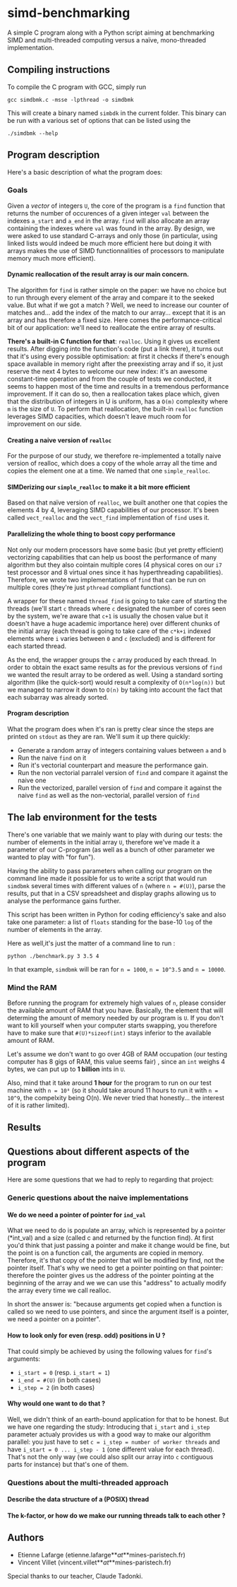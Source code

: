 # simd-benchmarking
A simple C program along with a Python script aiming at benchmarking SIMD and
multi-threaded computing versus a naïve, mono-threaded implementation.

## Compiling instructions

To compile the C program with GCC, simply run

```shell
gcc simdbmk.c -msse -lpthread -o simdbmk
```

This will create a binary named `simbdk` in the current folder. This binary can
be run with a various set of options that can be listed using the

```shell
./simdbmk --help
```

## Program description

Here's a basic description of what the program does:

### Goals

Given a *vector* of integers `U`, the core of the program is a `find` function
that returns the number of occurences of a given integer `val` between the
indexes `a_start` and `a_end` in the array. `find` will also allocate an array
containing the indexes where `val` was found in the array. By design, we were
asked to use standard C-arrays and only those (in particular, using linked
lists would indeed be much more efficient here but doing it with arrays makes
the use of SIMD functionnalities of processors to manipulate memory much more
efficient).

#### Dynamic reallocation of the result array is our main concern.

The algorithm for `find` is rather simple on the paper: we have no choice but
to run through every element of the array and compare it to the seeked value.
But what if we got a match ? Well, we need to increase our counter of matches
and... add the index of the match to our array... except that it is an array
and has therefore a fixed size. Here comes the performance-critical bit of our
application: we'll need to reallocate the entire array of results.

**There's a built-in C function for that**: `realloc`. Using it gives us
excellent results. After digging into the function's code (put a link there),
it turns out that it's using every possible optimisation: at first it checks if
there's enough space available in memory right after the preexisting array and
if so, it just reserve the next 4 bytes to welcome our new index: it's an
awesome constant-time operation and from the couple of tests we conducted, it
seems to happen most of the time and results in a tremendous performance
improvement. If it can do so, then a reallocation takes place which, given that
the distribution of integers in U is uniform, has a `O(m)` complexity where `m`
is the size of `U`. To perform that reallocation, the built-in `realloc`
function leverages SIMD capacities, which doesn't leave much room for
improvement on our side.

#### Creating a naive version of `realloc`

For the purpose of our study, we therefore re-implemented a totally naive
version of realloc, which does a copy of the whole array all the time and
copies the element one at a time. We named that one `simple_realloc`.

#### SIMDerizing our `simple_realloc` to make it a bit more efficient

Based on that naïve version of `realloc`, we built another one that copies the
elements 4 by 4, leveraging SIMD capabilities of our processor. It's been
called `vect_realloc` and the `vect_find` implementation of `find` uses it.

#### Parallelizing the whole thing to boost copy performance

Not only our modern processors have some basic (but yet pretty efficient)
vectorizing capabilities that can help us boost the performance of many
algorithm but they also cointain multiple cores (4 physical cores on our `i7`
test processor and 8 virtual ones since it has hyperthreading capabilities).
Therefore, we wrote two implementations of `find` that can be run on multiple
cores (they're just `pthread` compliant functions).

A wrapper for these named `thread_find` is going to take care of starting the
threads (we'll start `c` threads where `c` designated the number of cores seen
by the system, we're aware that `c+1` is usually the chosen value but it
doesn't have a huge academic importance here) over different chunks of the
initial array (each thread is going to take care of the `c*k+i` indexed
elements where `i` varies between `0` and `c` (excluded) and is different for
each started thread.

As the end, the wrapper groups the `c` array produced by each thread. In order
to obtain the exact same results as for the previous versions of `find` we
wanted the result array to be ordered as well. Using a standard sorting
algorithm (like the quick-sort) would result a complexity of `O(n*log(n))` but
we managed to narrow it down to `O(n)` by taking into account the fact that
each subarray was already sorted.

#### Program description

What the program does when it's ran is pretty clear since the steps are printed
on `stdout` as they are ran. We'll sum it up there quickly:

* Generate a random array of integers containing values between `a` and `b`
* Run the naive `find` on it
* Run it's vectorial counterpart and measure the performance gain.
* Run the non vectorial parralel version of `find` and compare it against the
  naive one
* Run the vectorized, parallel version of `find` and compare it against the
  naive `find` as well as the non-vectorial, parallel version of `find`


## The lab environment for the tests

There's one variable that we mainly want to play with during our tests: the
number of elements in the initial array `U`, therefore we've made it a
parameter of our C-program (as well as a bunch of other parameter we wanted to
play with "for fun").

Having the ability to pass parameters when calling our program on the command
line made it possible for us to write a script that would run `simdbmk` several
times with different values of `n` (where `n = #(U)`), parse the results, put
that in a CSV spreadsheet and display graphs allowing us to analyse the
performance gains further.

This script has been written in Python for coding efficiency's sake and also
take one parameter: a list of `floats` standing for the base-10 `log` of the
number of elements in the array.

Here as well,it's just the matter of a command line to run :

```shell
python ./benchmark.py 3 3.5 4
```

In that example, `simdbmk` will be ran for `n = 1000`, `n = 10^3.5` and `n =
10000`.

### Mind the RAM

Before running the program for extremely high values of `n`, please consider
the available amount of RAM that you have. Basically, the element that will
determing the amount of memory needed by our program is `U`. If you don't want
to kill yourself when your computer starts swapping, you therefore have to make
sure that `#(U)*sizeof(int)` stays inferior to the available amount of RAM.

Let's assume we don't want to go over 4GB of RAM occupation (our testing
computer has 8 gigs of RAM, this value seems fair) , since an `int` weighs 4
bytes, we can put up to **1 billion** ints in `U`.

Also, mind that it take around **1 hour** for the program to run on our test
machine with `n = 10⁸` (so it should take around 11 hours to run it with `n =
10^9`, the compelxity being O(n). We never tried that honestly... the interest
of it is rather limited).

## Results

<TODO>

## Questions about different aspects of the program

Here are some questions that we had to reply to regarding that project:

### Generic questions about the naive implementations

#### We do we need a pointer of pointer for `ind_val`

What we need to do is populate an array, which is represented by a pointer
(*int_val) and a size (called c and returned by the function find). At first
you'd think that just passing a pointer and make it change would be fine,
but the point is on a function call, the arguments are copied in memory.
Therefore, it's that copy of the pointer that will be modified by find, not
the pointer itself. That's why we need to get a pointer pointing on that
pointer: therefore the pointer gives us the address of the pointer pointing
at the beginning of the array and we we can use this "address" to actually
modify the array every time we call realloc.

In short the answer is: "because arguments get copied when a function is
called so we need to use pointers, and since the argument itself is a
pointer, we need a pointer on a pointer".

#### How to look only for even (resp. odd) positions in U ?

That could simply be achieved by using the following values for `find`'s
arguments:
* `i_start = 0` (resp. `i_start = 1`)
* `i_end = #(U)` (in both cases)
* `i_step = 2` (in both cases)

#### Why would one want to do that ?

Well, we didn't think of an earth-bound application for that to be honest. But
we have one regarding the study: Introducing that `i_start` and `i_step`
parameter actualy provides us with a good way to make our algorithm parallel:
you just have to set `c = i_step = number of worker threads` and have `i_start
= 0 ... i_step - 1` (one different value for each thread). That's not the only
way (we could also split our array into `c` contiguous parts for instance) but
that's one of them.

### Questions about the multi-threaded approach

#### Describe the data structure of a (POSIX) thread

<TODO>

#### The k-factor, or how do we make our running threads talk to each other ?

<TODO>

## Authors

* Etienne Lafarge (etienne.lafarge**_at_**mines-paristech.fr)
* Vincent Villet (vincent.villet**_at_**mines-paristech.fr)

Special thanks to our teacher, Claude Tadonki.
